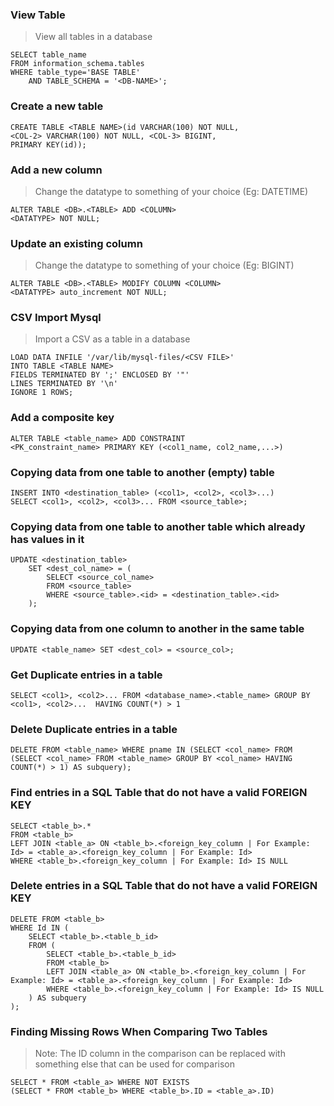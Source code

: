 ### View Table
> View all tables in a database
````
SELECT table_name
FROM information_schema.tables
WHERE table_type='BASE TABLE' 
	AND TABLE_SCHEMA = '<DB-NAME>';
````
### Create a new table
````
CREATE TABLE <TABLE NAME>(id VARCHAR(100) NOT NULL, 
<COL-2> VARCHAR(100) NOT NULL, <COL-3> BIGINT, 
PRIMARY KEY(id));
````
### Add a new column
> Change the datatype to something of your choice (Eg: DATETIME)
````
ALTER TABLE <DB>.<TABLE> ADD <COLUMN> 
<DATATYPE> NOT NULL;
````
### Update an existing column
> Change the datatype to something of your choice (Eg: BIGINT)
````
ALTER TABLE <DB>.<TABLE> MODIFY COLUMN <COLUMN> 
<DATATYPE> auto_increment NOT NULL;
````
### CSV Import Mysql
> Import a CSV as a table in a database
````
LOAD DATA INFILE '/var/lib/mysql-files/<CSV FILE>'
INTO TABLE <TABLE NAME>
FIELDS TERMINATED BY ';' ENCLOSED BY '"'
LINES TERMINATED BY '\n'
IGNORE 1 ROWS;
````
### Add a composite key
````
ALTER TABLE <table_name> ADD CONSTRAINT 
<PK_constraint_name> PRIMARY KEY (<col1_name, col2_name,...>)
````
### Copying data from one table to another (empty) table
````
INSERT INTO <destination_table> (<col1>, <col2>, <col3>...)
SELECT <col1>, <col2>, <col3>... FROM <source_table>;
````
### Copying data from one table to another table which already has values in it
````
UPDATE <destination_table> 
    SET <dest_col_name> = (
        SELECT <source_col_name>
        FROM <source_table>
        WHERE <source_table>.<id> = <destination_table>.<id>
    );
````
### Copying data from one column to another in the same table
````
UPDATE <table_name> SET <dest_col> = <source_col>;
````
### Get Duplicate entries in a table
````
SELECT <col1>, <col2>... FROM <database_name>.<table_name> GROUP BY <col1>, <col2>...  HAVING COUNT(*) > 1
````
### Delete Duplicate entries in a table
````
DELETE FROM <table_name> WHERE pname IN (SELECT <col_name> FROM (SELECT <col_name> FROM <table_name> GROUP BY <col_name> HAVING COUNT(*) > 1) AS subquery);
````
### Find entries in a SQL Table that do not have a valid FOREIGN KEY
````
SELECT <table_b>.*
FROM <table_b>
LEFT JOIN <table_a> ON <table_b>.<foreign_key_column | For Example: Id> = <table_a>.<foreign_key_column | For Example: Id>
WHERE <table_b>.<foreign_key_column | For Example: Id> IS NULL
````
### Delete entries in a SQL Table that do not have a valid FOREIGN KEY
````
DELETE FROM <table_b>
WHERE Id IN (
    SELECT <table_b>.<table_b_id>
    FROM (
        SELECT <table_b>.<table_b_id>
        FROM <table_b>
        LEFT JOIN <table_a> ON <table_b>.<foreign_key_column | For Example: Id> = <table_a>.<foreign_key_column | For Example: Id>
        WHERE <table_b>.<foreign_key_column | For Example: Id> IS NULL
    ) AS subquery
);
````
### Finding Missing Rows When Comparing Two Tables
> Note: The ID column in the comparison can be replaced with something else that can be used for comparison
````
SELECT * FROM <table_a> WHERE NOT EXISTS 
(SELECT * FROM <table_b> WHERE <table_b>.ID = <table_a>.ID)
````
